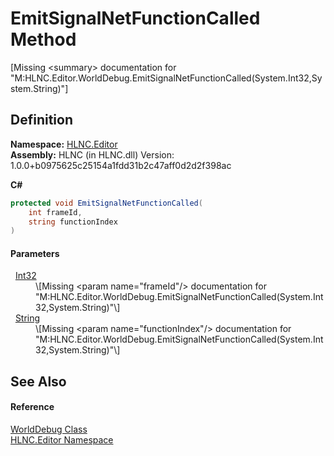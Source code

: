 # EmitSignalNetFunctionCalled Method


\[Missing &lt;summary&gt; documentation for "M:HLNC.Editor.WorldDebug.EmitSignalNetFunctionCalled(System.Int32,System.String)"\]



## Definition
**Namespace:** <a href="N_HLNC_Editor">HLNC.Editor</a>  
**Assembly:** HLNC (in HLNC.dll) Version: 1.0.0+b0975625c25154a1fdd31b2c47aff0d2d2f398ac

**C#**
``` C#
protected void EmitSignalNetFunctionCalled(
	int frameId,
	string functionIndex
)
```



#### Parameters
<dl><dt>  <a href="https://learn.microsoft.com/dotnet/api/system.int32" target="_blank" rel="noopener noreferrer">Int32</a></dt><dd>\[Missing &lt;param name="frameId"/&gt; documentation for "M:HLNC.Editor.WorldDebug.EmitSignalNetFunctionCalled(System.Int32,System.String)"\]</dd><dt>  <a href="https://learn.microsoft.com/dotnet/api/system.string" target="_blank" rel="noopener noreferrer">String</a></dt><dd>\[Missing &lt;param name="functionIndex"/&gt; documentation for "M:HLNC.Editor.WorldDebug.EmitSignalNetFunctionCalled(System.Int32,System.String)"\]</dd></dl>

## See Also


#### Reference
<a href="T_HLNC_Editor_WorldDebug">WorldDebug Class</a>  
<a href="N_HLNC_Editor">HLNC.Editor Namespace</a>  

